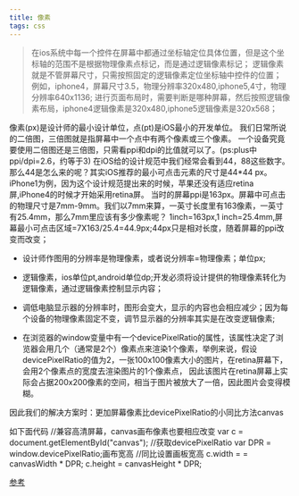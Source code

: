 ```yaml
---
title: 像素
tags: css
---
```

> 在ios系统中每一个控件在屏幕中都通过坐标轴定位具体位置，但是这个坐标轴的范围不是根据物理像素点标记，而是通过逻辑像素标记；
逻辑像素就是不管屏幕尺寸，只需按照固定的逻辑像素定位坐标轴中控件的位置；
例如，iphone4，屏幕尺寸3.5，物理分辨率320x480,iphone5,4寸，物理分辨率640x1136;
进行页面布局时，需要判断是哪种屏幕，然后按照逻辑像素布局，iphone4逻辑像素是320x480,iphone5逻辑像素是320x568；

像素(px)是设计师的最小设计单位，点(pt)是iOS最小的开发单位。
我们日常所说的二倍图，三倍图就是指屏幕中一个点中有两个像素或三个像素。
一个设备究竟要使用二倍图还是三倍图，只需看ppi和dpi的比值就可以了。(ps:plus中ppi/dpi=2.6，约等于3)
在iOS给的设计规范中我们经常会看到44，88这些数字。那么44是怎么来的呢？其实iOS推荐的最小可点击元素的尺寸是44*44 px。
iPhone1为例，因为这个设计规范提出来的时候，苹果还没有适应retina屏,iPhone4的时候才开始采用retina屏。
当时的屏幕ppi是163px。屏幕中可点击的物理尺寸是7mm-9mm。我们以7mm来算，一英寸长度里有163像素，一英寸有25.4mm，那么7mm里应该有多少像素呢？
1inch=163px,1 inch=25.4mm,屏幕最小可点击区域=7X163/25.4=44.9px;44px只是相对长度，随着屏幕的ppi改变而改变；

- 设计师作图用的分辨率是物理像素，或者说分辨率=物理像素；单位px;
- 逻辑像素，ios单位pt,android单位dp;开发必须将设计提供的物理像素转化为逻辑像素，通过逻辑像素控制显示内容；
- 调低电脑显示器的分辨率时，图形会变大，显示的内容也会相应减少；因为每个设备的物理像素固定不变，调节显示器的分辨率其实是在改变逻辑像素;

- 在浏览器的window变量中有一个devicePixelRatio的属性，该属性决定了浏览器会用几个（通常是2个）像素点来渲染1个像素，举例来说，假设devicePixelRatio的值为2，一张100x100像素大小的图片，在retina屏幕下，会用2个像素点的宽度去渲染图片的1个像素点，
因此该图片在retina屏幕上实际会占据200x200像素的空间，相当于图片被放大了一倍，因此图片会变得模糊。

因此我们的解决方案时：更加屏幕像素比devicePixelRatio的小同比方法canvas

如下面代码
  //兼容高清屏幕，canvas画布像素也要相应改变
  var c = document.getElementById("canvas");
  //获取devicePixelRatio
  var DPR = window.devicePixelRatio;画布宽高
  //同比设置画板宽高
  c.width = = canvasWidth * DPR;
  c.height = canvasHeight * DPR;

[参考](http://www.xueui.cn/experience/ui-adaptation-noun.html)